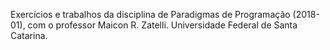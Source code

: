 Exercícios e trabalhos da disciplina de Paradigmas de Programação (2018-01), com o professor Maicon R. Zatelli. Universidade Federal de Santa Catarina.